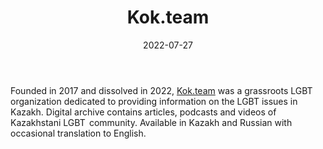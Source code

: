 ﻿---
title: "Kok.team"
linkTitle: "Kok.team"
contributor: ["Aizada Arystanbek"]
date: 2022-07-27
countries: ["Kazakhstan"]
category: ["Independent media"]
tags: ["media", "local media", "LGBTQ"]
date_start: [1998]
date_end: [2022]
data_type: ["qualitative", "narratives", "discourse", "archive"] 
language: ["Russian", "Kazakh", "English"]
updated: 2023-05-26
description: 
  Kok.team was a grassroots LGBT organization dedicated to providing information on the LGBT issues in Kazakh.
---

Founded in 2017 and dissolved in 2022, [Kok.team](https://www.kok.team/) was a grassroots LGBT organization dedicated to providing information on the LGBT issues in Kazakh. Digital archive contains articles, podcasts and videos of Kazakhstani LGBT  community. Available in Kazakh and Russian with occasional translation to English.
